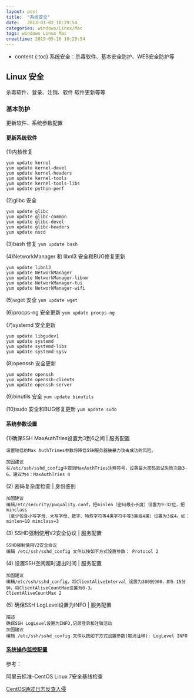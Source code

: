 ```yaml
---
layout: post
title:  "系统安全"
date:   2013-01-02 10:29:54
categories: windows/Linux/Mac
tags: windows Linux Mac
creattime: 2019-05-16 10:29:54
---
```


* content
{:toc}
系统安全：杀毒软件、基本安全防护、WEB安全防护等


## Linux 安全

杀毒软件、登录、注销、软件 软件更新等等

### 基本防护

更新软件、系统参数配置

#### 更新系统软件

(1)内核修复
```
yum update kernel
yum update kernel-devel
yum update kernel-headers
yum update kernel-tools
yum update kernel-tools-libs
yum update python-perf
```

(2)glibc 安全
```
yum update glibc
yum update glibc-common
yum update glibc-devel
yum update glibc-headers
yum update nscd
```

(3)bash 修复
```yum update bash```


(4)NetworkManager 和 libnl3 安全和BUG修复更新

```
yum update libnl3
yum update NetworkManager
yum update NetworkManager-libnm
yum update NetworkManager-tui
yum update NetworkManager-wifi
```

(5)wget 安全 
```yum update wget```

(6)procps-ng 安全更新
```yum update procps-ng ```

(7)systemd 安全更新
```
yum update libgudev1
yum update systemd
yum update systemd-libs
yum update systemd-sysv
```

(8)openssh 安全更新
```
yum update openssh
yum update openssh-clients
yum update openssh-server
```

(9)binutils 安全
```yum update binutils```


(10)sudo 安全和BUG修复更新
```yum update sudo```


#### 系统参数设置

(1)确保SSH MaxAuthTries设置为3到6之间 | 服务配置
```描述
设置较低的Max AuthTrimes参数将降低SSH服务器被暴力攻击成功的风险。

加固建议
在/etc/ssh/sshd_config中取消MaxAuthTries注释符号，设置最大密码尝试失败次数3-6，建议为4：MaxAuthTries 4
```


(2) 密码复杂度检查 | 身份鉴别
```
加固建议
编辑/etc/security/pwquality.conf，把minlen（密码最小长度）设置为9-32位，把minclass
（至少包含小写字母、大写字母、数字、特殊字符等4类字符中等3类或4类）设置为3或4。如： minlen=10 minclass=3
```

(3) SSHD强制使用V2安全协议 | 服务配置
```
SSHD强制使用V2安全协议
编辑 /etc/ssh/sshd_config 文件以按如下方式设置参数： Protocol 2
```

(4) 设置SSH空闲超时退出时间 | 服务配置
```
加固建议
编辑/etc/ssh/sshd_config，将ClientAliveInterval 设置为300到900，即5-15分钟，将ClientAliveCountMax设置为0-3。
ClientAliveCountMax 2
```

(5) 确保SSH LogLevel设置为INFO | 服务配置
```
描述
确保SSH LogLevel设置为INFO,记录登录和注销活动
加固建议
编辑 /etc/ssh/sshd_config 文件以按如下方式设置参数(取消注释): LogLevel INFO
```

#### [系统操作监控配置](https://www.landui.com/help/show-2714.html)



参考：

阿里云标准-CentOS Linux 7安全基线检查

[CentOS通过日志反查入侵](https://www.landui.com/help/show-2714.html)
